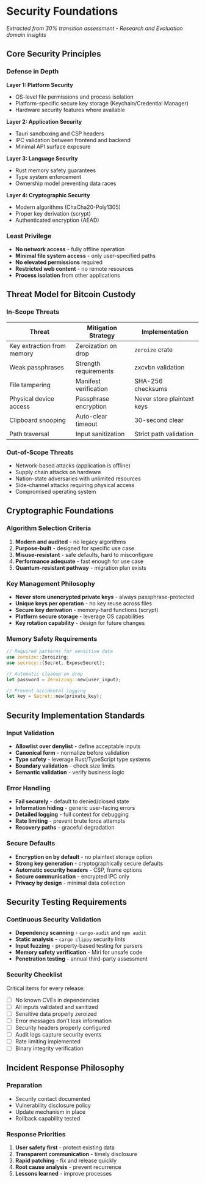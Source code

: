 # Security Foundations

*Extracted from 30% transition assessment - Research and Evaluation domain insights*

## Core Security Principles

### Defense in Depth
**Layer 1: Platform Security**
- OS-level file permissions and process isolation
- Platform-specific secure key storage (Keychain/Credential Manager)
- Hardware security features where available

**Layer 2: Application Security**
- Tauri sandboxing and CSP headers
- IPC validation between frontend and backend
- Minimal API surface exposure

**Layer 3: Language Security**
- Rust memory safety guarantees
- Type system enforcement
- Ownership model preventing data races

**Layer 4: Cryptographic Security**
- Modern algorithms (ChaCha20-Poly1305)
- Proper key derivation (scrypt)
- Authenticated encryption (AEAD)

### Least Privilege
- **No network access** - fully offline operation
- **Minimal file system access** - only user-specified paths
- **No elevated permissions** required
- **Restricted web content** - no remote resources
- **Process isolation** from other applications

## Threat Model for Bitcoin Custody

### In-Scope Threats
| Threat | Mitigation Strategy | Implementation |
|--------|-------------------|----------------|
| Key extraction from memory | Zeroization on drop | `zeroize` crate |
| Weak passphrases | Strength requirements | zxcvbn validation |
| File tampering | Manifest verification | SHA-256 checksums |
| Physical device access | Passphrase encryption | Never store plaintext keys |
| Clipboard snooping | Auto-clear timeout | 30-second clear |
| Path traversal | Input sanitization | Strict path validation |

### Out-of-Scope Threats
- Network-based attacks (application is offline)
- Supply chain attacks on hardware
- Nation-state adversaries with unlimited resources
- Side-channel attacks requiring physical access
- Compromised operating system

## Cryptographic Foundations

### Algorithm Selection Criteria
1. **Modern and audited** - no legacy algorithms
2. **Purpose-built** - designed for specific use case
3. **Misuse-resistant** - safe defaults, hard to misconfigure
4. **Performance adequate** - fast enough for use case
5. **Quantum-resistant pathway** - migration plan exists

### Key Management Philosophy
- **Never store unencrypted private keys** - always passphrase-protected
- **Unique keys per operation** - no key reuse across files
- **Secure key derivation** - memory-hard functions (scrypt)
- **Platform secure storage** - leverage OS capabilities
- **Key rotation capability** - design for future changes

### Memory Safety Requirements
```rust
// Required patterns for sensitive data
use zeroize::Zeroizing;
use secrecy::{Secret, ExposeSecret};

// Automatic cleanup on drop
let password = Zeroizing::new(user_input);

// Prevent accidental logging
let key = Secret::new(private_key);
```

## Security Implementation Standards

### Input Validation
- **Allowlist over denylist** - define acceptable inputs
- **Canonical form** - normalize before validation
- **Type safety** - leverage Rust/TypeScript type systems
- **Boundary validation** - check size limits
- **Semantic validation** - verify business logic

### Error Handling
- **Fail securely** - default to denied/closed state
- **Information hiding** - generic user-facing errors
- **Detailed logging** - full context for debugging
- **Rate limiting** - prevent brute force attempts
- **Recovery paths** - graceful degradation

### Secure Defaults
- **Encryption on by default** - no plaintext storage option
- **Strong key generation** - cryptographically secure defaults
- **Automatic security headers** - CSP, frame options
- **Secure communication** - encrypted IPC only
- **Privacy by design** - minimal data collection

## Security Testing Requirements

### Continuous Security Validation
- **Dependency scanning** - `cargo-audit` and `npm audit`
- **Static analysis** - `cargo clippy` security lints
- **Input fuzzing** - property-based testing for parsers
- **Memory safety verification** - Miri for unsafe code
- **Penetration testing** - annual third-party assessment

### Security Checklist
Critical items for every release:
- [ ] No known CVEs in dependencies
- [ ] All inputs validated and sanitized
- [ ] Sensitive data properly zeroized
- [ ] Error messages don't leak information
- [ ] Security headers properly configured
- [ ] Audit logs capture security events
- [ ] Rate limiting implemented
- [ ] Binary integrity verification

## Incident Response Philosophy

### Preparation
- Security contact documented
- Vulnerability disclosure policy
- Update mechanism in place
- Rollback capability tested

### Response Priorities
1. **User safety first** - protect existing data
2. **Transparent communication** - timely disclosure
3. **Rapid patching** - fix and release quickly
4. **Root cause analysis** - prevent recurrence
5. **Lessons learned** - improve processes